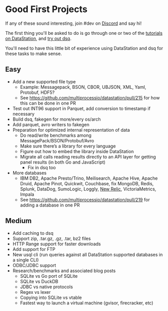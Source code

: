# Good First Projects

If any of these sound interesting, join #dev on
[Discord](https://discord.multiprocess.io) and say hi!

The first thing you'll be asked to do is go through one or two of the
[tutorials on DataStation](https://datastation.multiprocess.io/docs/),
and [try out dsq](https://github.com/multiprocessio/dsq).

You'll need to have this little bit of experience using DataStation
and dsq for these tasks to make sense.

## Easy

* Add a new supported file type
  * Example: Messagepack, BSON, CBOR, UBJSON, XML, Yaml, Protobuf, HDF5?
  * See https://github.com/multiprocessio/datastation/pull/215 for how this can be done in one PR
* Test out INT96 support in Parquet, add conversion to timestamp if necessary
* Build dsq, fakegen for more/every os/arch
* Add parquet, avro writers to fakegen
* Preparation for optimized internal representation of data
  * Do read/write benchmarks among MessagePack/BSON/Protobuf/Avro
  * Make sure there’s a library for every language
  * Figure out how to embed the library inside DataStation
  * Migrate all calls reading results directly to an API layer for getting panel results (in both Go and JavaScript)
    * Fix in dsq too
* More databases
  * IBM DB2, Apache Presto/Trino, Meilisearch, Apache Hive, Apache Druid, Apache Pinot, Quickwit, Couchbase, fix MongoDB, Redis, Splunk, DataDog, SumoLogic, Loggly, [New Relic](https://docs.newrelic.com/docs/apis/nerdgraph/examples/nerdgraph-nrql-tutorial), VictoriaMetrics, Impala
  * See https://github.com/multiprocessio/datastation/pull/219 for adding a database in one PR

## Medium

* Add caching to dsq
* Support zip, .tar.gz, .gz, .tar, bz2 files
* HTTP Range support for faster downloads
* Add support for FTP
* New usql cli (run queries against all DataStation supported databases in a single CLI)
* ODBC/JDBC support
* Research/benchmarks and associated blog posts
  * SQLite vs Go port of SQLite
  * SQLite vs DuckDB
  * JDBC vs native protocols
  * Regex vs lexer
  * Copying into SQLite vs vtable
  * Fastest way to launch a virtual machine (gvisor, firecracker, etc)

